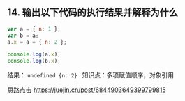 ## 14. 输出以下代码的执行结果并解释为什么

```js
var a = { n: 1 };
var b = a;
a.x = a = { n: 2 };

console.log(a.x);
console.log(b.x);
```

结果： `undefined {n: 2} `
知识点：多项赋值顺序，对象引用

思路点击 https://juejin.cn/post/6844903649399799815

